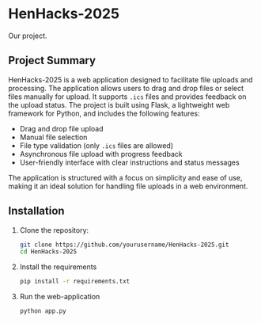 # HenHacks-2025

Our project.

## Project Summary

HenHacks-2025 is a web application designed to facilitate file uploads and processing. The application allows users to drag and drop files or select files manually for upload. It supports `.ics` files and provides feedback on the upload status. The project is built using Flask, a lightweight web framework for Python, and includes the following features:

- Drag and drop file upload
- Manual file selection
- File type validation (only `.ics` files are allowed)
- Asynchronous file upload with progress feedback
- User-friendly interface with clear instructions and status messages

The application is structured with a focus on simplicity and ease of use, making it an ideal solution for handling file uploads in a web environment.

## Installation

1. Clone the repository:

   ```sh
   git clone https://github.com/yourusername/HenHacks-2025.git
   cd HenHacks-2025

2. Install the requirements

    ```sh
   pip install -r requirements.txt

3. Run the web-application

    ```sh
   python app.py
